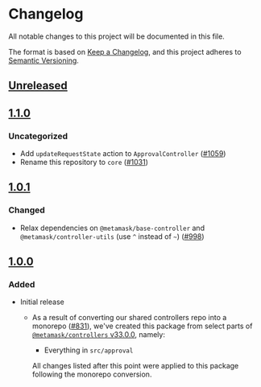 # Changelog
All notable changes to this project will be documented in this file.

The format is based on [Keep a Changelog](https://keepachangelog.com/en/1.0.0/),
and this project adheres to [Semantic Versioning](https://semver.org/spec/v2.0.0.html).

## [Unreleased]

## [1.1.0]
### Uncategorized
- Add `updateRequestState` action to `ApprovalController` ([#1059](https://github.com/MetaMask/controllers/pull/1059))
- Rename this repository to `core` ([#1031](https://github.com/MetaMask/controllers/pull/1031))

## [1.0.1]
### Changed
- Relax dependencies on `@metamask/base-controller` and `@metamask/controller-utils` (use `^` instead of `~`) ([#998](https://github.com/MetaMask/core/pull/998))

## [1.0.0]
### Added
- Initial release
  - As a result of converting our shared controllers repo into a monorepo ([#831](https://github.com/MetaMask/core/pull/831)), we've created this package from select parts of [`@metamask/controllers` v33.0.0](https://github.com/MetaMask/core/tree/v33.0.0), namely:
    - Everything in `src/approval`

    All changes listed after this point were applied to this package following the monorepo conversion.

[Unreleased]: https://github.com/MetaMask/controllers/compare/@metamask/approval-controller@1.1.0...HEAD
[1.1.0]: https://github.com/MetaMask/controllers/compare/@metamask/approval-controller@1.0.1...@metamask/approval-controller@1.1.0
[1.0.1]: https://github.com/MetaMask/controllers/compare/@metamask/approval-controller@1.0.0...@metamask/approval-controller@1.0.1
[1.0.0]: https://github.com/MetaMask/controllers/releases/tag/@metamask/approval-controller@1.0.0
